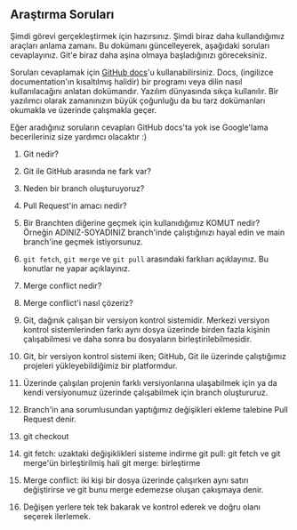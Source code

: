 ## Araştırma Soruları

Şimdi görevi gerçekleştirmek için hazırsınız. Şimdi biraz daha kullandığımız araçları anlama zamanı. Bu dokümanı güncelleyerek, aşağıdaki soruları cevaplayınız. Git'e biraz daha aşina olmaya başladığınızı göreceksiniz. 

Soruları cevaplamak için [GitHub docs](https://docs.github.com/en)'u kullanabilirsiniz. Docs, (ingilizce documentation'ın kısaltılmış halidir) bir programı veya dilin nasıl kullanılacağını anlatan dokümandır. Yazılım dünyasında sıkça kullanılır. Bir yazılımcı olarak zamanınızın büyük çoğunluğu da bu tarz dokümanları okumakla ve üzerinde çalışmakla geçer.

Eğer aradığınız soruların cevapları GitHub docs'ta yok ise Google'lama becerileriniz size yardımcı olacaktır :)

1. Git nedir? 
2. Git ile GitHub arasında ne fark var?
3. Neden bir branch oluşturuyoruz? 
4. Pull Request'in amacı nedir?
5. Bir Branchten diğerine geçmek için kullanıdığımız KOMUT nedir? Örneğin ADINIZ-SOYADINIZ branch'inde çalıştığınızı hayal edin ve main branch'ine geçmek istiyorsunuz.
6. `git fetch`, `git merge` ve `git pull` arasındaki farklıarı açıklayınız. Bu konutlar ne yapar açıklayınız.
7. Merge conflict nedir?
8. Merge conflict'i nasıl çözeriz?

1. Git, dağınık çalışan bir versiyon kontrol sistemidir. Merkezi versiyon kontrol sistemlerinden farkı aynı dosya üzerinde birden fazla kişinin çalışabilmesi ve daha sonra bu dosyaların birleştirilebilmesidir.
2. Git, bir versiyon kontrol sistemi iken; GitHub, Git ile üzerinde çalıştığımız projeleri yükleyebildiğimiz bir platformdur. 
3. Üzerinde çalışılan projenin farklı versiyonlarına ulaşabilmek için ya da kendi versiyonumuz üzerinde çalışabilmek için branch oluştururuz. 
4. Branch'in ana sorumlusundan yaptığımız değişikleri ekleme talebine Pull Request denir.
5. git checkout
6. git fetch:  uzaktaki değişiklikleri sisteme indirme
git pull: git fetch ve git merge'ün birleştirilmiş hali
git merge: birleştirme
7. Merge conflict: iki kişi bir dosya üzerinde çalışırken aynı satırı değiştirirse ve git bunu merge edemezse oluşan çakışmaya denir.
8. Değişen yerlere tek tek bakarak ve kontrol ederek ve doğru olanı seçerek ilerlemek.